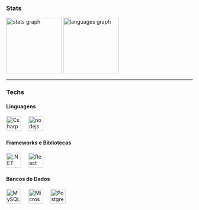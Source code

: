 <h3 align="left">Stats</h3>

<div align="left">
  <img src="https://github-readme-stats.vercel.app/api?username=Fillipinh0&hide_title=false&hide_rank=false&show_icons=true&include_all_commits=true&count_private=true&disable_animations=false&theme=material-palenight&locale=en&hide_border=false&order=1" height="150" alt="stats graph" />
  <img src="https://github-readme-stats.vercel.app/api/top-langs?username=Fillipinh0&locale=en&hide_title=false&layout=compact&card_width=320&langs_count=5&theme=material-palenight&hide_border=false&order=2" height="150" alt="languages graph" />
</div>

<hr>

<h3 align="left">Techs</h3>

<h4 align="left">Linguagens</h4>

<div align="left">
  <img src="https://cdn.jsdelivr.net/gh/devicons/devicon/icons/csharp/csharp-original.svg" height="40" alt="Csharp logo" />
  <img width="12" />
  <img src="https://cdn.simpleicons.org/nodedotjs/339933" height="40" alt="nodejs logo" />
</div>

<h4 align="left">Frameworks e Bibliotecas</h4>

<div align="left">
  <img src="https://cdn.jsdelivr.net/gh/devicons/devicon@latest/icons/dotnetcore/dotnetcore-original.svg" height="40" alt=".NET logo" />
  <img width="12" />
  <img src="https://cdn.jsdelivr.net/gh/devicons/devicon@latest/icons/react/react-original.svg" height="40" alt="React logo" />
</div>

<h4 align="left">Bancos de Dados</h4>

<div align="left">
  <img src="https://cdn.jsdelivr.net/gh/devicons/devicon@latest/icons/mysql/mysql-original.svg" height="40" alt="MySQL logo" />
  <img width="12" />
  <img src="https://cdn.jsdelivr.net/gh/devicons/devicon@latest/icons/microsoftsqlserver/microsoftsqlserver-original.svg" height="40" alt="Microsoft SQL Server logo" />
  <img width="12" />
  <img src="https://cdn.jsdelivr.net/gh/devicons/devicon@latest/icons/postgresql/postgresql-original.svg" height="40" alt="PostgreSQL logo"/>
</div>
<!--
**Fillipinh0/Fillipinh0** is a ✨ _special_ ✨ repository because its `README.md` (this file) appears on your GitHub profile.

Here are some ideas to get you started:

- 🔭 I’m currently working on ...
- 🌱 I’m currently learning ...
- 👯 I’m looking to collaborate on ...
- 🤔 I’m looking for help with ...
- 💬 Ask me about ...
- 📫 How to reach me: ...
- 😄 Pronouns: ...
- ⚡ Fun fact: ...
-->
